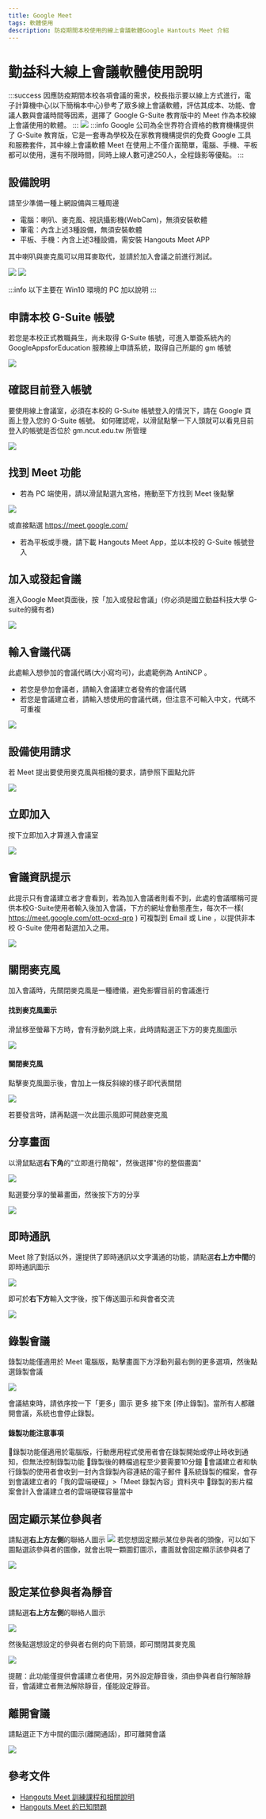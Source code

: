 ```yaml
---
title: Google Meet
tags: 軟體使用
description: 防疫期間本校使用的線上會議軟體Google Hantouts Meet 介紹
---
```


# 勤益科大線上會議軟體使用說明

:::success
因應防疫期間本校各項會議的需求，校長指示要以線上方式進行，電子計算機中心(以下簡稱本中心)參考了眾多線上會議軟體，評估其成本、功能、會議人數與會議時間等因素，選擇了 Google G-Suite 教育版中的 Meet 作為本校線上會議使用的軟體。
:::
![](https://i.imgur.com/Nhnpj8z.png)
:::info
Google 公司為全世界符合資格的教育機構提供了 G-Suite 教育版，它是一套專為學校及在家教育機構提供的免費 Google 工具和服務套件，其中線上會議軟體 Meet 在使用上不僅介面簡單，電腦、手機、平板都可以使用，還有不限時間，同時上線人數可達250人，全程錄影等優點。
:::

## 設備說明
請至少準備一種上網設備與三種周邊
- 電腦：喇叭、麥克風、視訊攝影機(WebCam)，無須安裝軟體
- 筆電：內含上述3種設備，無須安裝軟體
- 平板、手機：內含上述3種設備，需安裝 Hangouts Meet APP

其中喇叭與麥克風可以用耳麥取代，並請於加入會議之前進行測試。

![](https://i.imgur.com/uV0y0lm.jpg)
![](https://i.imgur.com/Siu3B9o.png)

:::info
以下主要在 Win10 環境的 PC 加以說明
:::

## 申請本校 G-Suite 帳號
若您是本校正式教職員生，尚未取得 G-Suite 帳號，可進入單簽系統內的GoogleAppsforEducation 服務線上申請系統，取得自己所屬的 gm 帳號

![](https://i.imgur.com/UG6vWku.jpg)

## 確認目前登入帳號
要使用線上會議室，必須在本校的 G-Suite 帳號登入的情況下，請在 Google 頁面上登入您的 G-Suite 帳號。
如何確認呢，以滑鼠點擊一下人頭就可以看見目前登入的帳號是否位於 gm.ncut.edu.tw 所管理

![](https://i.imgur.com/6clCTUt.png)

## 找到 Meet 功能
- 若為 PC 端使用，請以滑鼠點選九宮格，捲動至下方找到 Meet 後點擊

![](https://i.imgur.com/UKF9Ixa.jpg)

或直接點選 https://meet.google.com/
- 若為平板或手機，請下載 Hangouts Meet App，並以本校的 G-Suite 帳號登入

## 加入或發起會議
進入Google Meet頁面後，按「加入或發起會議」(你必須是國立勤益科技大學 G-suite的擁有者)

![](https://i.imgur.com/z2T6RAD.jpg)

## 輸入會議代碼
此處輸入想參加的會議代碼(大小寫均可)，此處範例為 AntiNCP 。
- 若您是參加會議者，請輸入會議建立者發佈的會議代碼
- 若您是會議建立者，請輸入想使用的會議代碼，但注意不可輸入中文，代碼不可重複

![](https://i.imgur.com/futz6YS.jpg)

## 設備使用請求
若 Meet 提出要使用麥克風與相機的要求，請參照下圖點允許

![](https://i.imgur.com/hhi19zH.jpg)


## 立即加入
按下立即加入才算進入會議室

![](https://i.imgur.com/SdedMjS.jpg)

## 會議資訊提示
此提示只有會議建立者才會看到，若為加入會議者則看不到，此處的會議暱稱可提供本校G-Suite使用者輸入後加入會議，下方的網址會動態產生，每次不一樣( https://meet.google.com/ott-ocxd-qrp ) 可複製到 Email 或 Line ，以提供非本校 G-Suite 使用者點選加入之用。

![](https://i.imgur.com/qI1JRV4.png)

## 關閉麥克風
加入會議時，先關閉麥克風是一種禮儀，避免影響目前的會議進行
#### 找到麥克風圖示
滑鼠移至螢幕下方時，會有浮動列跳上來，此時請點選正下方的麥克風圖示

![](https://i.imgur.com/tQnqMRr.jpg)

#### 關閉麥克風
點擊麥克風圖示後，會加上一條反斜線的樣子即代表關閉

![](https://i.imgur.com/bvZC7vW.jpg)

若要發言時，請再點選一次此圖示風即可開啟麥克風

## 分享畫面
以滑鼠點選**右下角**的"立即進行簡報"，然後選擇"你的整個畫面"

![](https://i.imgur.com/qqOa0lt.jpg)

點選要分享的螢幕畫面，然後按下方的分享

![](https://i.imgur.com/bNngEqg.jpg)

## 即時通訊
Meet 除了對話以外，還提供了即時通訊以文字溝通的功能，請點選**右上方中間**的即時通訊圖示

![](https://i.imgur.com/iVTYXOQ.jpg)

即可於**右下方**輸入文字後，按下傳送圖示和與會者交流

![](https://i.imgur.com/7tXjJKU.jpg)

## 錄製會議
錄製功能僅適用於 Meet 電腦版，點擊畫面下方浮動列最右側的更多選項，然後點選錄製會議

![](https://i.imgur.com/JS7NztR.jpg)

會議結束時，請依序按一下「更多」圖示 更多 接下來 [停止錄製]。當所有人都離開會議，系統也會停止錄製。

#### 錄製功能注意事項
🔺錄製功能僅適用於電腦版，行動應用程式使用者會在錄製開始或停止時收到通知，但無法控制錄製功能
🔺錄製後的轉檔過程至少要需要10分鐘
🔺會議建立者和執行錄製的使用者會收到一封內含錄製內容連結的電子郵件
🔺系統錄製的檔案，會存到會議建立者的「我的雲端硬碟」>「Meet 錄製內容」資料夾中
🔺錄製的影片檔案會計入會議建立者的雲端硬碟容量當中

## 固定顯示某位參與者
請點選**右上方左側**的聯絡人圖示 ![](https://i.imgur.com/z3wzk4r.jpg)
若您想固定顯示某位參與者的頭像，可以如下圖點選該參與者的圖像，就會出現一顆圖釘圖示，畫面就會固定顯示該參與者了

![](https://i.imgur.com/UHgX5bL.gif)

## 設定某位參與者為靜音
請點選**右上方左側**的聯絡人圖示 

![](https://i.imgur.com/z3wzk4r.jpg)

然後點選想設定的參與者右側的向下箭頭，即可關閉其麥克風

![](https://i.imgur.com/MEX2T5a.gif)

提醒：此功能僅提供會議建立者使用，另外設定靜音後，須由參與者自行解除靜音，會議建立者無法解除靜音，僅能設定靜音。

## 離開會議
請點選正下方中間的圖示(離開通話)，即可離開會議

![](https://i.imgur.com/eNZpRvy.jpg)

## 參考文件
- [Hangouts Meet 訓練課程和相關說明](https://support.google.com/meet/answer/7290445?hl=zh-Hant)
- [Hangouts Meet 的已知問題](https://support.google.com/meet/answer/7290456?hl=zh-Hant)

